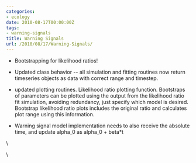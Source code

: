 ```yaml
---
categories:
- ecology
date: 2010-08-17T00:00:00Z
tags:
- warning-signals
title: Warning Signals
url: /2010/08/17/Warning-Signals/
---
```


-   Bootstrapping for likelihood ratios!
-   Updated class behavior -- all simulation and fitting routines now
    return timeseries objects as data with correct range and timestep.
-   updated plotting routines. Likelihood ratio plotting function.
    Bootstraps of parameters can be plotted using the output from the
    likelihood ratio fit simulation, avoiding redundancy, just specify
    which model is desired. Bootstrap likelihood ratio plots includes
    the original ratio and calculates plot range using this information.

-   Warning signal model implementation needs to also receive the
    absolute time, and update alpha\_0 as alpha\_0 + beta\*t

\

\

